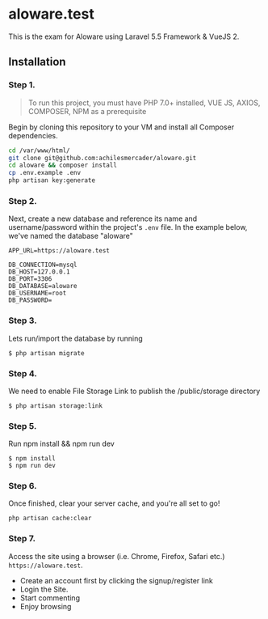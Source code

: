 # aloware.test #

This is the exam for Aloware using Laravel 5.5 Framework & VueJS 2.

## Installation

### Step 1.

> To run this project, you must have PHP 7.0+ installed, VUE JS, AXIOS, COMPOSER, NPM as a prerequisite

Begin by cloning this repository to your VM and install all Composer dependencies.

```bash
cd /var/www/html/
git clone git@github.com:achilesmercader/aloware.git
cd aloware && composer install
cp .env.example .env
php artisan key:generate
```

### Step 2.

Next, create a new database and reference its name and username/password within the project's `.env` file. In the example below, we've named the database "aloware"

```
APP_URL=https://aloware.test

DB_CONNECTION=mysql
DB_HOST=127.0.0.1
DB_PORT=3306
DB_DATABASE=aloware
DB_USERNAME=root
DB_PASSWORD=
```

### Step 3.

Lets run/import the database by running

```
$ php artisan migrate
```

### Step 4.

We need to enable File Storage Link to publish the /public/storage directory

```
$ php artisan storage:link
```

### Step 5. 

Run npm install && npm run dev

```
$ npm install
$ npm run dev
```

### Step 6.

Once finished, clear your server cache, and you're all set to go!

```
php artisan cache:clear
```

### Step 7.

Access the site using a browser (i.e. Chrome, Firefox, Safari etc.) `https://aloware.test`. 

* Create an account first by clicking the signup/register link
* Login the Site.
* Start commenting
* Enjoy browsing
